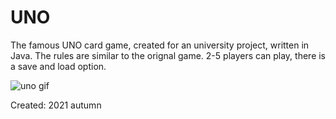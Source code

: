 # UNO
The famous UNO card game, created for an university project, written in Java. The rules are similar to the orignal game. 2-5 players can play, there is a save and load option.

![uno gif](https://user-images.githubusercontent.com/100428879/174480160-090da8c6-bd89-4c76-97f1-3a2e40da0d72.gif)

Created: 2021 autumn
